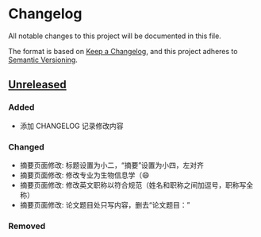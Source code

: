 # Changelog

All notable changes to this project will be documented in this file.

The format is based on [Keep a Changelog](https://keepachangelog.com/en/1.1.0/),
and this project adheres to [Semantic Versioning](https://semver.org/spec/v2.0.0.html).

## [Unreleased]

### Added

- 添加 CHANGELOG 记录修改内容

### Changed

- 摘要页面修改: 标题设置为小二，“摘要”设置为小四，左对齐
- 摘要页面修改: 修改专业为生物信息学（😄
- 摘要页面修改: 修改英文职称以符合规范（姓名和职称之间加逗号，职称写全称）
- 摘要页面修改: 论文题目处只写内容，删去“论文题目：”

### Removed

[unreleased]: https://github.com/Janzulene/SYSUThesis_LifeScience/tree/main